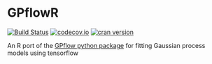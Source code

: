 # GPflowR

[![Build Status](https://travis-ci.org/goldingn/GPflowR.svg)](https://travis-ci.org/goldingn/GPflowR)
[![codecov.io](https://codecov.io/github/goldingn/GPflowR/coverage.svg?branch=master)](https://codecov.io/github/goldingn/GPflowR?branch=master)
[![cran version](http://www.r-pkg.org/badges/version/GPflowR)](https://cran.rstudio.com/web/packages/GPflowR)

An R port of the [GPflow python package](github.com/gpflow/gpflow#README.md) for fitting Gaussian process models using tensorflow
